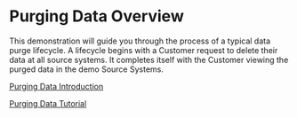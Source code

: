 # Purging Data Overview

This demonstration will guide you through the process of a typical data purge lifecycle. A lifecycle begins with a Customer request to delete their data at all source systems. It completes itself with the Customer viewing the purged data in the demo Source Systems.

[Purging Data Introduction](/articles/demo_project/DPM_Demo_Project/06_Purging/02_Purging_Data_Introduction.md)

[Purging Data Tutorial](/articles/demo_project/DPM_Demo_Project/06_Purging/03_01_Purging_Data_Tutorial.md)
